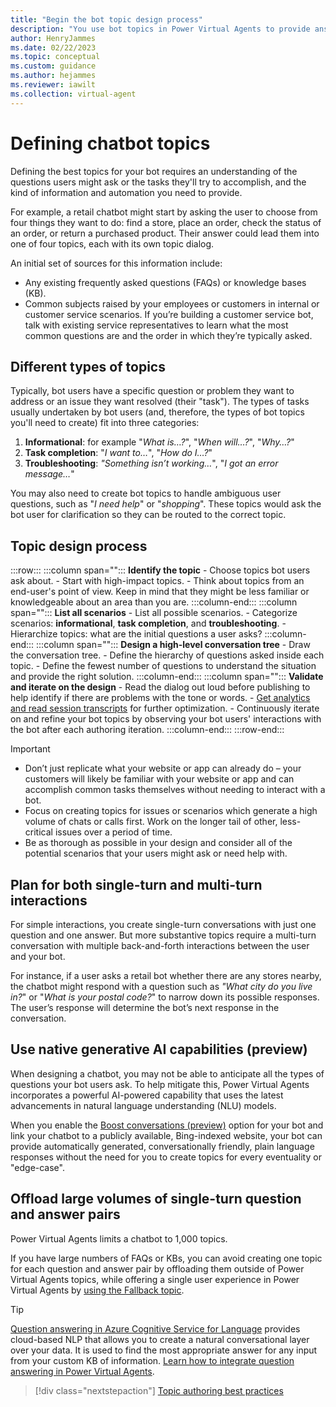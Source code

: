 ```yaml
---
title: "Begin the bot topic design process"
description: "You use bot topics in Power Virtual Agents to provide answers and information for your customers or bot users. Considering the types of questions and tasks that your bot users have will aid in the development of your chatbot design plan."
author: HenryJammes
ms.date: 02/22/2023
ms.topic: conceptual
ms.custom: guidance
ms.author: hejammes
ms.reviewer: iawilt
ms.collection: virtual-agent
---
```


# Defining chatbot topics

Defining the best topics for your bot requires an understanding of the questions users might ask or the tasks they'll try to accomplish, and the kind of information and automation you need to provide. 

For example, a retail chatbot might start by asking the user to choose from four things they want to do: find a store, place an order, check the status of an order, or return a purchased product. Their answer could lead them into one of four topics, each with its own topic dialog.

An initial set of sources for this information include:

- Any existing frequently asked questions (FAQs) or knowledge bases (KB).
- Common subjects raised by your employees or customers in internal or customer service scenarios. If you’re building a customer service bot, talk with existing service representatives to learn what the most common questions are and the order in which they’re typically asked.

## Different types of topics

Typically, bot users have a specific question or problem they want to address or an issue they want resolved (their "task"). The types of tasks usually undertaken by bot users (and, therefore, the types of bot topics you'll need to create) fit into three categories:

1. **Informational**: for example "_What is…?_", "_When will…?_", "_Why…?_"
2. **Task completion**: "_I want to…_", "_How do I…?_"
3. **Troubleshooting**: _"Something isn’t working…_", "_I got an error message…_"

You may also need to create bot topics to handle ambiguous user questions, such as "_I need help_" or "_shopping_". These topics would ask the bot user for clarification so they can be routed to the correct topic.

## Topic design process

:::row:::
   :::column span="":::
      **Identify the topic**
        - Choose topics bot users ask about.
        - Start with high-impact topics.
        - Think about topics from an end-user's point of view. Keep in mind that they might be less familiar or knowledgeable about an area than you are.
   :::column-end:::
   :::column span="":::
      **List all scenarios**
        - List all possible scenarios.
        - Categorize scenarios: **informational**, **task completion**, and **troubleshooting**.
        - Hierarchize topics: what are the initial questions a user asks?
   :::column-end:::
   :::column span="":::
      **Design a high-level conversation tree**
        - Draw the conversation tree.
        - Define the hierarchy of questions asked inside each topic.
        - Define the fewest number of questions to understand the situation and provide the right solution.
   :::column-end:::
   :::column span="":::
      **Validate and iterate on the design**
        - Read the dialog out loud before publishing to help identify if there are problems with the tone or words.
        - [Get analytics and read session transcripts](custom-analytics-strategy.md) for further optimization.
        - Continuously iterate on and refine your bot topics by observing your bot users' interactions with the bot after each authoring iteration.
   :::column-end:::
:::row-end:::

> [!IMPORTANT]
>
> - Don’t just replicate what your website or app can already do – your customers will likely be familiar with your website or app and can accomplish common tasks themselves without needing to interact with a bot.
> - Focus on creating topics for issues or scenarios which generate a high volume of chats or calls first. Work on the longer tail of other, less-critical issues over a period of time.
> - Be as thorough as possible in your design and consider all of the potential scenarios that your users might ask or need help with.

## Plan for both single-turn and multi-turn interactions

For simple interactions, you create single-turn conversations with just one question and one answer. But more substantive topics require a multi-turn conversation with multiple back-and-forth interactions between the user and your bot.

For instance, if a user asks a retail bot whether there are any stores nearby, the chatbot might respond with a question such as _"What city do you live in?_" or "_What is your postal code?_" to narrow down its possible responses. The user’s response will determine the bot’s next response in the conversation.

## Use native generative AI capabilities (preview)

When designing a chatbot, you may not be able to anticipate all the types of questions your bot users ask. To help mitigate this, Power Virtual Agents incorporates a powerful AI-powered capability that uses the latest advancements in natural language understanding (NLU) models.

When you enable the [Boost conversations (preview)](/power-virtual-agents/nlu-boost-conversations) option for your bot and link your chatbot to a publicly available,  Bing-indexed website, your bot can provide automatically generated, conversationally friendly, plain language responses without the need for you to create topics for every eventuality or "edge-case".

## Offload large volumes of single-turn question and answer pairs

Power Virtual Agents limits a chatbot to 1,000 topics.

If you have large numbers of FAQs or KBs, you can avoid creating one topic for each question and answer pair by offloading them outside of Power Virtual Agents topics, while offering a single user experience in Power Virtual Agents by [using the Fallback topic](./fallback-topic.md).

> [!TIP]
> [Question answering in Azure Cognitive Service for Language](/azure/cognitive-services/language-service/question-answering/overview) provides cloud-based NLP that allows you to create a natural conversational layer over your data. It is used to find the most appropriate answer for any input from your custom KB of information.
> [Learn how to integrate question answering in Power Virtual Agents](/power-virtual-agents/integrate-with-question-answering).

> [!div class="nextstepaction"]
> [Topic authoring best practices](topic-authoring-best-practices.md)
